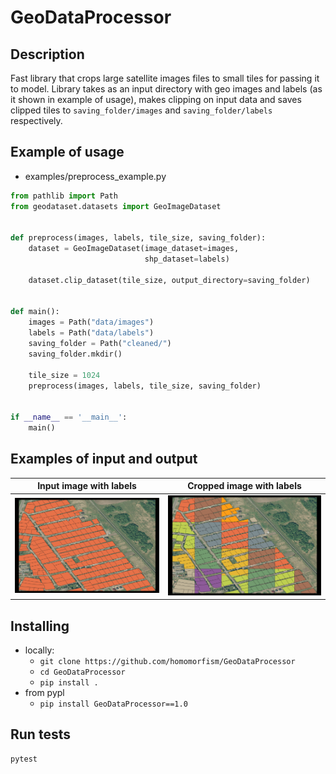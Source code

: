 # GeoDataProcessor

## Description

Fast library that crops large satellite images files to small tiles for passing it to model. Library takes as an input
directory with geo images and labels (as it shown in example of usage), makes clipping on input data and saves clipped
tiles to `saving_folder/images` and `saving_folder/labels` respectively.

## Example of usage

- examples/preprocess_example.py

```python 
from pathlib import Path
from geodataset.datasets import GeoImageDataset


def preprocess(images, labels, tile_size, saving_folder):
    dataset = GeoImageDataset(image_dataset=images,
                              shp_dataset=labels)

    dataset.clip_dataset(tile_size, output_directory=saving_folder)


def main():
    images = Path("data/images")
    labels = Path("data/labels")
    saving_folder = Path("cleaned/")
    saving_folder.mkdir()

    tile_size = 1024
    preprocess(images, labels, tile_size, saving_folder)


if __name__ == '__main__':
    main()
```

## Examples of input and output

Input image with labels            |  Cropped image with labels
:-------------------------:|:-------------------------:
![](images/input.png)  |  ![](images/output.png)

## Installing

- locally:
    - ```git clone https://github.com/homomorfism/GeoDataProcessor```
    - ```cd GeoDataProcessor```
    - ```pip install .```
- from pypl
    - ```pip install GeoDataProcessor==1.0```

## Run tests

```bash
pytest
```